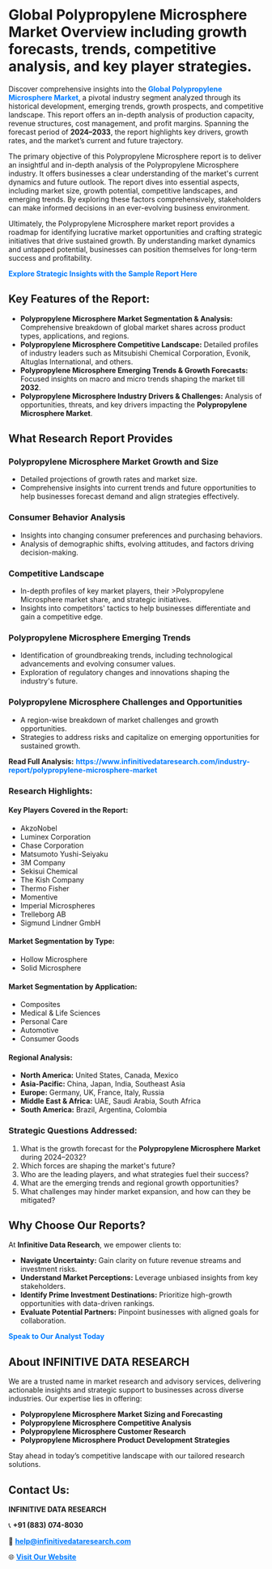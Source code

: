 <h1>Global Polypropylene Microsphere Market Overview including growth forecasts, trends, competitive analysis, and key player strategies.</h1>
<p>
Discover comprehensive insights into the 
<a href="https://www.infinitivedataresearch.com/industry-report/polypropylene-microsphere-market" rel="dofollow" style="color: #007BFF; text-decoration: none;"><strong>Global Polypropylene Microsphere Market</strong></a>, a pivotal industry segment analyzed through its historical development, emerging trends, growth prospects, and competitive landscape. This report offers an in-depth analysis of production capacity, revenue structures, cost management, and profit margins. Spanning the forecast period of <strong>2024–2033</strong>, the report highlights key drivers, growth rates, and the market’s current and future trajectory.
</p>
<p>
The primary objective of this Polypropylene Microsphere report is to deliver an insightful and in-depth analysis of the Polypropylene Microsphere industry. It offers businesses a clear understanding of the market's current dynamics and future outlook. The report dives into essential aspects, including market size, growth potential, competitive landscapes, and emerging trends. By exploring these factors comprehensively, stakeholders can make informed decisions in an ever-evolving business environment.
</p>
<p>
Ultimately, the Polypropylene Microsphere market report provides a roadmap for identifying lucrative market opportunities and crafting strategic initiatives that drive sustained growth. By understanding market dynamics and untapped potential, businesses can position themselves for long-term success and profitability.
</p>
<p>
<a href="https://www.infinitivedataresearch.com/request-sample/reportId=105514" style="color: #007BFF; text-decoration: none;"><strong>Explore Strategic Insights with the Sample Report Here</strong></a>
</p>

<h2>Key Features of the Report:</h2>
<ul>
<li><strong>Polypropylene Microsphere Market Segmentation & Analysis:</strong> Comprehensive breakdown of global market shares across product types, applications, and regions.</li>
<li><strong>Polypropylene Microsphere Competitive Landscape:</strong> Detailed profiles of industry leaders such as Mitsubishi Chemical Corporation, Evonik, Altuglas International, and others.</li>
<li><strong>Polypropylene Microsphere Emerging Trends & Growth Forecasts:</strong> Focused insights on macro and micro trends shaping the market till <strong>2032</strong>.</li>
<li><strong>Polypropylene Microsphere Industry Drivers & Challenges:</strong> Analysis of opportunities, threats, and key drivers impacting the <strong>Polypropylene Microsphere Market</strong>.</li>
</ul>

<h2>What Research Report Provides</h2>
<h3>Polypropylene Microsphere Market Growth and Size</h3>
<ul>
<li>Detailed projections of growth rates and market size.</li>
<li>Comprehensive insights into current trends and future opportunities to help businesses forecast demand and align strategies effectively.</li>
</ul>

<h3>Consumer Behavior Analysis</h3>
<ul>
<li>Insights into changing consumer preferences and purchasing behaviors.</li>
<li>Analysis of demographic shifts, evolving attitudes, and factors driving decision-making.</li>
</ul>

<h3>Competitive Landscape</h3>
<ul>
<li>In-depth profiles of key market players, their >Polypropylene Microsphere market share, and strategic initiatives.</li>
<li>Insights into competitors' tactics to help businesses differentiate and gain a competitive edge.</li>
</ul>

<h3>Polypropylene Microsphere Emerging Trends</h3>
<ul>
<li>Identification of groundbreaking trends, including technological advancements and evolving consumer values.</li>
<li>Exploration of regulatory changes and innovations shaping the industry's future.</li>
</ul>

<h3>Polypropylene Microsphere Challenges and Opportunities</h3>
<ul>
<li>A region-wise breakdown of market challenges and growth opportunities.</li>
<li>Strategies to address risks and capitalize on emerging opportunities for sustained growth.</li>
</ul>
<p><strong>Read Full Analysis:</strong> <a href="https://www.infinitivedataresearch.com/industry-report/polypropylene-microsphere-market" rel="dofollow" style="color: #007BFF; text-decoration: none;"><strong>https://www.infinitivedataresearch.com/industry-report/polypropylene-microsphere-market</strong></a></p>
<h3>Research Highlights:</h3>
<h4>Key Players Covered in the Report:</h4>
<ul><li>AkzoNobel</li><li>Luminex Corporation</li><li>Chase Corporation</li><li>Matsumoto Yushi-Seiyaku</li><li>3M Company</li><li>Sekisui Chemical</li><li>The Kish Company</li><li>Thermo Fisher</li><li>Momentive</li><li>Imperial Microspheres</li><li>Trelleborg AB</li><li>Sigmund Lindner GmbH</li></ul>
<h4>Market Segmentation by Type:</h4>
<ul><li>Hollow Microsphere</li><li>Solid Microsphere</li></ul>
<h4>Market Segmentation by Application:</h4>
<ul><li>Composites</li><li>Medical &amp; Life Sciences</li><li>Personal Care</li><li>Automotive</li><li>Consumer Goods</li></ul>

<h4>Regional Analysis:</h4>
<ul>
<li><strong>North America:</strong> United States, Canada, Mexico</li>
<li><strong>Asia-Pacific:</strong> China, Japan, India, Southeast Asia</li>
<li><strong>Europe:</strong> Germany, UK, France, Italy, Russia</li>
<li><strong>Middle East & Africa:</strong> UAE, Saudi Arabia, South Africa</li>
<li><strong>South America:</strong> Brazil, Argentina, Colombia</li>
</ul>

<h3>Strategic Questions Addressed:</h3>
<ol>
<li>What is the growth forecast for the <strong>Polypropylene Microsphere Market</strong> during 2024–2032?</li>
<li>Which forces are shaping the market's future?</li>
<li>Who are the leading players, and what strategies fuel their success?</li>
<li>What are the emerging trends and regional growth opportunities?</li>
<li>What challenges may hinder market expansion, and how can they be mitigated?</li>
</ol>

<h2>Why Choose Our Reports?</h2>
<p>At <strong>Infinitive Data Research</strong>, we empower clients to:</p>
<ul>
<li><strong>Navigate Uncertainty:</strong> Gain clarity on future revenue streams and investment risks.</li>
<li><strong>Understand Market Perceptions:</strong> Leverage unbiased insights from key stakeholders.</li>
<li><strong>Identify Prime Investment Destinations:</strong> Prioritize high-growth opportunities with data-driven rankings.</li>
<li><strong>Evaluate Potential Partners:</strong> Pinpoint businesses with aligned goals for collaboration.</li>
</ul>
<p><a href="https://www.infinitivedataresearch.com/industry-report/polypropylene-microsphere-market" rel="dofollow" style="color: #007BFF; text-decoration: none;"><strong>Speak to Our Analyst Today</strong></a></p>

<h2>About INFINITIVE DATA RESEARCH</h2>
<p>We are a trusted name in market research and advisory services, delivering actionable insights and strategic support to businesses across diverse industries. Our expertise lies in offering:</p>
<ul>
<li><strong>Polypropylene Microsphere Market Sizing and Forecasting</strong></li>
<li><strong>Polypropylene Microsphere Competitive Analysis</strong></li>
<li><strong>Polypropylene Microsphere Customer Research</strong></li>
<li><strong>Polypropylene Microsphere Product Development Strategies</strong></li>
</ul>
<p>Stay ahead in today’s competitive landscape with our tailored research solutions.</p>

<h2>Contact Us:</h2>
<p><strong>INFINITIVE DATA RESEARCH</strong></p>
<p>📞 <strong>+91 (883) 074-8030</strong></p>
<p>📧 <strong><a href="mailto:help@infinitivedataresearch.com" style="color: #007BFF;">help@infinitivedataresearch.com</a></strong></p>
<p>🌐 <strong><a href="https://www.infinitivedataresearch.com" rel="dofollow" style="color: #007BFF;">Visit Our Website</a></strong></p>